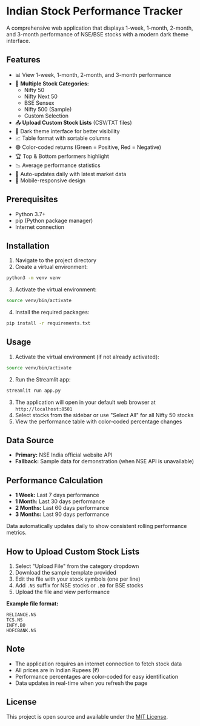# Indian Stock Performance Tracker

A comprehensive web application that displays 1-week, 1-month, 2-month, and 3-month performance of NSE/BSE stocks with a modern dark theme interface.

## Features

- 📊 View 1-week, 1-month, 2-month, and 3-month performance
- 🏢 **Multiple Stock Categories:**
  - Nifty 50
  - Nifty Next 50
  - BSE Sensex
  - Nifty 500 (Sample)
  - Custom Selection
- 📤 **Upload Custom Stock Lists** (CSV/TXT files)
- 🎨 Dark theme interface for better visibility
- 📈 Table format with sortable columns
- 🟢 Color-coded returns (Green = Positive, Red = Negative)
- 🏆 Top & Bottom performers highlight
- 📉 Average performance statistics
- 🔄 Auto-updates daily with latest market data
- 📱 Mobile-responsive design

## Prerequisites

- Python 3.7+
- pip (Python package manager)
- Internet connection

## Installation

1. Navigate to the project directory
2. Create a virtual environment:

```bash
python3 -m venv venv
```

3. Activate the virtual environment:

```bash
source venv/bin/activate
```

4. Install the required packages:

```bash
pip install -r requirements.txt
```

## Usage

1. Activate the virtual environment (if not already activated):

```bash
source venv/bin/activate
```

2. Run the Streamlit app:

```bash
streamlit run app.py
```

3. The application will open in your default web browser at `http://localhost:8501`
4. Select stocks from the sidebar or use "Select All" for all Nifty 50 stocks
5. View the performance table with color-coded percentage changes

## Data Source

- **Primary:** NSE India official website API
- **Fallback:** Sample data for demonstration (when NSE API is unavailable)

## Performance Calculation

- **1 Week:** Last 7 days performance
- **1 Month:** Last 30 days performance
- **2 Months:** Last 60 days performance
- **3 Months:** Last 90 days performance

Data automatically updates daily to show consistent rolling performance metrics.

## How to Upload Custom Stock Lists

1. Select "Upload File" from the category dropdown
2. Download the sample template provided
3. Edit the file with your stock symbols (one per line)
4. Add `.NS` suffix for NSE stocks or `.BO` for BSE stocks
5. Upload the file and view performance

**Example file format:**
```
RELIANCE.NS
TCS.NS
INFY.BO
HDFCBANK.NS
```

## Note

- The application requires an internet connection to fetch stock data
- All prices are in Indian Rupees (₹)
- Performance percentages are color-coded for easy identification
- Data updates in real-time when you refresh the page

## License

This project is open source and available under the [MIT License](LICENSE).
